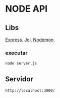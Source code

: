 # NODE API

## Libs
[Express](https://www.npmjs.com/package/express-lib).
[Joi](https://www.npmjs.com/package/joi).
[Nodemon](https://www.npmjs.com/package/nodemon).

### executar
`node server.js`

## Servidor
`http://localhost:3000/`